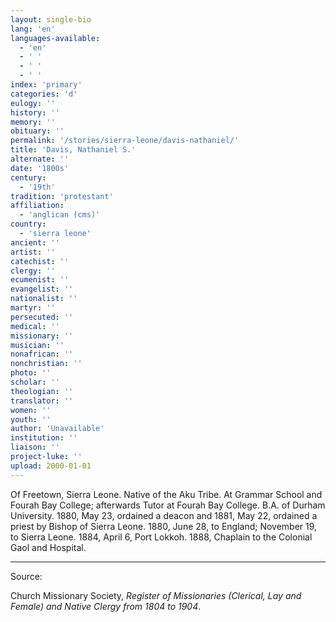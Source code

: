 ```yaml
---
layout: single-bio
lang: 'en'
languages-available:
  - 'en'
  - ' '
  - ' '
  - ' '
index: 'primary'
categories: 'd'
eulogy: ''
history: ''
memory: ''
obituary: ''
permalink: '/stories/sierra-leone/davis-nathaniel/'
title: 'Davis, Nathaniel S.'
alternate: ''
date: '1800s'
century:
  - '19th'
tradition: 'protestant'
affiliation:
  - 'anglican (cms)'
country:
  - 'sierra leone'
ancient: ''
artist: ''
catechist: ''
clergy: ''
ecumenist: ''
evangelist: ''
nationalist: ''
martyr: ''
persecuted: ''
medical: ''
missionary: ''
musician: ''
nonafrican: ''
nonchristian: ''
photo: ''
scholar: ''
theologian: ''
translator: ''
women: ''
youth: ''
author: 'Unavailable'
institution: ''
liaison: ''
project-luke: ''
upload: 2000-01-01
---
```



Of Freetown, Sierra Leone.  Native of the Aku Tribe.  At Grammar School and Fourah Bay College; afterwards Tutor at Fourah Bay College.  B.A. of Durham University.  1880, May 23, ordained a deacon and 1881, May 22, ordained a priest by Bishop of Sierra Leone.  1880, June 28, to England; November 19, to Sierra Leone.  1884, April 6, Port Lokkoh.  1888, Chaplain to the Colonial Gaol and Hospital.



---

Source:

Church Missionary Society, *Register of Missionaries (Clerical, Lay and Female) and Native Clergy from 1804 to 1904*.